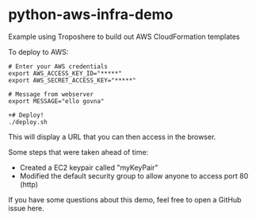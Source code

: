 # python-aws-infra-demo
Example using Troposhere to build out AWS CloudFormation templates

To deploy to AWS:
```
# Enter your AWS credentials
export AWS_ACCESS_KEY_ID="*****"
export AWS_SECRET_ACCESS_KEY="*****"

# Message from webserver
export MESSAGE="ello govna"

+# Deploy!
./deploy.sh
```

This will display a URL that you can then access in the browser.

Some steps that were taken ahead of time:

- Created a EC2 keypair called "myKeyPair"
- Modified the default security group to allow anyone to access port 80 (http)

If you have some questions about this demo, feel free to open a GitHub issue here.
